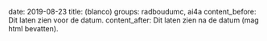 date: 2019-08-23
title: (blanco)
groups: radboudumc, ai4a
content_before: Dit laten zien voor de datum.
content_after: Dit laten zien na de datum (mag html bevatten).
